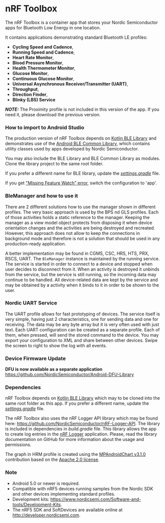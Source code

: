 # nRF Toolbox

The nRF Toolbox is a container app that stores your Nordic Semiconductor apps for Bluetooth Low Energy
in one location.

It contains applications demonstrating standard Bluetooth LE profiles:
* **Cycling Speed and Cadence**,
* **Running Speed and Cadence**,
* **Heart Rate Monitor**,
* **Blood Pressure Monitor**,
* **Health Thermometer Monitor**,
* **Glucose Monitor**,
* **Continuous Glucose Monitor**,
* **Universal Asynchronous Receiver/Transmitter (UART)**,
* **Throughput**,
* **Direction Finder**,
* **Blinky (LBS) Service**

**_NOTE:_** The Proximity profile is not included in this version of the app. If you need it, please download the previous version.

### How to import to Android Studio

The production version of nRF Toolbox depends on
[Kotlin BLE Library](https://github.com/NordicSemiconductor/Kotlin-BLE-Library) and demonstrates
use of the [Android BLE Common Library](https://github.com/NordicPlayground/Android-Common-Libraries), 
which contains utility classes used by apps developed by Nordic Semiconductor.

You may also include the BLE Library and BLE Common Library as modules. Clone the library project
to the same root folder.

If you prefer a different name for BLE library, update the
[*settings.gradle*](https://github.com/NordicSemiconductor/Android-nRF-Toolbox/blob/master/settings.gradle)
file.

If you get ["Missing Feature Watch" error](https://github.com/NordicSemiconductor/Android-nRF-Toolbox/issues/41#issuecomment-355291101),
switch the configuration to 'app'.

### BleManager and how to use it

There are 2 different solutions how to use the manager shown in different profiles.
The very basic approach is used by the BPS nd GLS profiles. Each of those activities holds a
static reference to the manager. Keeping the manager as a view model object protects from disposing it
when device orientation changes and the activities are being destroyed and recreated. However, this
approach does not allow to keep the connections in background mode and therefore is not a solution
that should be used in any production-ready application.

A better implementation may be found in CGMS, CSC, HRS, HTS, PRX, RSCS, UART. The `BleManager` instance is maintained
by the running service. The service is started in order to connect to a device and stopped when user
decides to disconnect from it. When an activity is destroyed it unbinds from the service, but the
service is still running, so the incoming data may continue to be handled. All device-related data
are kept by the service and may be obtained by a activity when it binds to it in order to be
shown to the user.

### Nordic UART Service

The UART profile allows for fast prototyping of devices. The service itself is very simple, having
just 2 characteristics, one for sending data and one for receiving. The data may be any byte array
but it is very often used with just text. Each UART configuration can be created as a separate profile.
Each of them, when pressed, will send the stored command to the device.
You may export your configuration to XML and share between other devices. Swipe the screen to
right to show the log with all events.

### Device Firmware Update

**DFU is now available as a separate application**
https://github.com/NordicSemiconductor/Android-DFU-Library

### Dependencies

nRF Toolbox depends on [Kotlin BLE Library](https://github.com/NordicSemiconductor/Kotlin-BLE-Library)
which may to be cloned into the same root folder as this app. If you prefer a different name,
update the [*settings.gradle*](https://github.com/NordicSemiconductor/Android-BLE-Library/blob/master/settings.gradle) file.

The nRF Toolbox also uses the nRF Logger API library which may be found here:
https://github.com/NordicSemiconductor/nRF-Logger-API. The library is included in dependencies
in *build.gradle* file. This library allows the app to create log entries in the
[nRF Logger](https://play.google.com/store/apps/details?id=no.nordicsemi.android.log) application.
Please, read the library documentation on GitHub for more information about the usage and permissions.

The graph in HRM profile is created using the [MPAndroidChart v3.1.0](https://github.com/PhilJay/MPAndroidChart)
contribution based on the [Apache 2.0 license](http://www.apache.org/licenses/LICENSE-2.0).

### Note
- Android 5.0 or newer is required.
- Compatible with nRF5 devices running samples from the Nordic SDK and other devices implementing
  standard profiles.
- Development kits: https://www.nordicsemi.com/Software-and-tools/Development-Kits.
- The nRF5 SDK and SoftDevices are available online at http://developer.nordicsemi.com.
